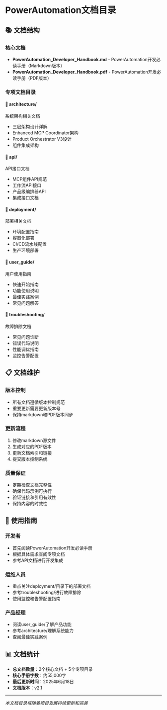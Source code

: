 # PowerAutomation文档目录

## 📚 文档结构

### 核心文档
- **PowerAutomation_Developer_Handbook.md** - PowerAutomation开发必读手册（Markdown版本）
- **PowerAutomation_Developer_Handbook.pdf** - PowerAutomation开发必读手册（PDF版本）

### 专项文档目录

#### 📐 architecture/
系统架构相关文档
- 三层架构设计详解
- Enhanced MCP Coordinator架构
- Product Orchestrator V3设计
- 组件集成架构

#### 🔌 api/
API接口文档
- MCP组件API规范
- 工作流API接口
- 产品级编排器API
- 集成接口文档

#### 🚀 deployment/
部署相关文档
- 环境配置指南
- 容器化部署
- CI/CD流水线配置
- 生产环境部署

#### 👥 user_guide/
用户使用指南
- 快速开始指南
- 功能使用说明
- 最佳实践案例
- 常见问题解答

#### 🔧 troubleshooting/
故障排除文档
- 常见问题诊断
- 错误代码说明
- 性能调优指南
- 监控告警配置

## 📋 文档维护

### 版本控制
- 所有文档遵循版本控制规范
- 重要更新需要更新版本号
- 保持markdown和PDF版本同步

### 更新流程
1. 修改markdown源文件
2. 生成对应的PDF版本
3. 更新文档索引和链接
4. 提交版本控制系统

### 质量保证
- 定期检查文档完整性
- 确保代码示例可执行
- 验证链接和引用有效性
- 保持内容的时效性

## 🎯 使用指南

### 开发者
- 首先阅读PowerAutomation开发必读手册
- 根据具体需求查阅专项文档
- 参考API文档进行开发集成

### 运维人员
- 重点关注deployment/目录下的部署文档
- 参考troubleshooting/进行故障排除
- 使用监控和告警配置指南

### 产品经理
- 阅读user_guide/了解产品功能
- 参考architecture/理解系统能力
- 查阅最佳实践案例

## 📊 文档统计

- **总文档数量**：2个核心文档 + 5个专项目录
- **核心手册字数**：约55,000字
- **最后更新时间**：2025年6月18日
- **文档版本**：v2.1

---

*本文档目录将随着项目发展持续更新和完善*


